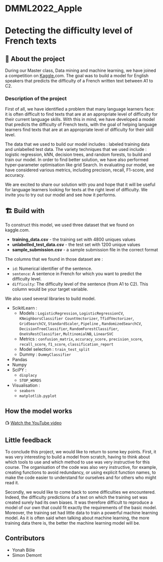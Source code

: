# DMML2022_Apple

# Detecting the difficulty level of French texts


## 🚀 About the project 


During our Master class, Data mining and machine learning, we have joined a competition on [Kaggle.](https://Kaggle.com)com. The goal was to build a model for English speakers that predicts the difficulty of a French written text between A1 to C2.

### Description of the project 


First of all, we have identified a problem that many language learners face: it is often difficult to find texts that are at an appropriate level of difficulty for their current language skills. With this in mind, we have developed a model that predicts the difficulty of French texts, with the goal of helping language learners find texts that are at an appropriate level of difficulty for their skill level.

The data that we used to build our model includes : labeled training data and unlabelled test data. The variety techniques that we used include : logistic regression, kNN, decision trees, and random forests, to build and train our model. In order to find better solution, we have also performed hyper-parameter optimisation like grid Search. In evaluating our model, we have considered various metrics, including precision, recall, F1-score, and accuracy.

We are excited to share our solution with you and hope that it will be useful for language learners looking for texts at the right level of difficulty. We invite you to try out our model and see how it performs. 

## 🏗️ Build with 


To construct this model, we used three dataset that we found on kaggle.com.


- **training_data.csv** - the training set with 4800 uniques values 
- **unlabelled_test_data.csv** - the test set with 1200 unique values
- **sample_submission.csv** - a sample submission file in the correct format

The columns that we found in those dataset are : 


- `id`: Numerical identifier of the sentence.
- `sentence`: A sentence in French for which you want to predict the difficulty level.
- `difficulty`: The difficulty level of the sentence (from A1 to C2). This column would be your target variable.

We also used several libraries to build model. 


- ScikitLearn :
	- Models : `LogisticRegression`, `LogisticRegressionCV`, `KNeighborsClassifier CountVectorizer`, `TfidfVectorizer`, `GridSearchCV`, `StandardScaler`,  `Pipeline` , `RandomizedSearchCV`, `DecisionTreeClassifier`, `RandomForestClassifier`, `OneVsRestClassifier`, `MultinomialNB`, `LinearSVC`
	- Metrics : `confusion_matrix`, `accuracy_score,` `precision_score`, `recall_score`, `f1_score`, `classification_report`
	- Model selection : `train_test_split`
	- Dummy : `DummyClassifier`
- Pandas
- Numpy
- SciPY :
	- `displacy`
	- `STOP_WORDS`
- Visualisation : 
	- `seaborn`
	- `matplotlib.pyplot`

## How the model works 

📺 [Watch the YouTube video](https://www.youtube.com/watch?v=2U-vrd6JhBY&list=RDkx7P_ENnDPE&index=3)




## Little feedback 


To conclude this project, we would like to return to some key points. First, it was very interesting to build a model from scratch, having to think about which tools to use and which method to use was very instructive for this course. The organisation of the code was also very instructive, for example, creating functions to avoid redundancy, or using explicit function names, to make the code easier to understand for ourselves and for others who might read it.

Secondly, we would like to come back to some difficulties we encountered. Indeed, the difficulty predictions of a text on which the training set was created surely had its own biases. It was therefore difficult to reproduce a model of our own that could fit exactly the requirements of the basic model. Moreover, the training set had little data to train a powerful machine learning model. As it is often said when talking about machine learning, the more training data there is, the better the machine learning model will be.

## Contributors 

- Yonah Bôle
- Simon Demont
